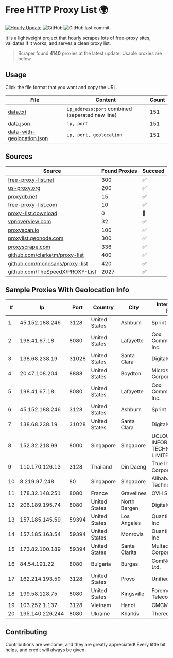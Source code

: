 
# Free HTTP Proxy List 🌍

[![Hourly Update](https://github.com/mertguvencli/http-proxy-list/actions/workflows/main.yml/badge.svg?branch=main)](https://github.com/mertguvencli/http-proxy-list/actions/workflows/main.yml)
![GitHub](https://img.shields.io/github/license/mertguvencli/http-proxy-list)
![GitHub last commit](https://img.shields.io/github/last-commit/mertguvencli/http-proxy-list)

It is a lightweight project that hourly scrapes lots of free-proxy sites, validates if it works, and serves a clean proxy list.


> Scraper found **4140** proxies at the latest update. Usable proxies are below.

## Usage

Click the file format that you want and copy the URL.


|File|Content|Count|
|----|-------|-----|
|[data.txt](https://raw.githubusercontent.com/mertguvencli/http-proxy-list/main/proxy-list/data.txt)|`ip_address:port` combined (seperated new line)|151|
|[data.json](https://raw.githubusercontent.com/mertguvencli/http-proxy-list/main/proxy-list/data.json)|`ip, port`|151|
|[data-with-geolocation.json](https://raw.githubusercontent.com/mertguvencli/http-proxy-list/main/proxy-list/data-with-geolocation.json)|`ip, port, geolocation`|151|

## Sources

|Source|Found Proxies|Succeed|
|------|-------------|-------|
|[free-proxy-list.net](https://free-proxy-list.net)|300|✅|
|[us-proxy.org](https://www.us-proxy.org)|200|✅|
|[proxydb.net](http://proxydb.net)|15|✅|
|[free-proxy-list.com](https://free-proxy-list.com/?page=&port=&type%5B%5D=http&type%5B%5D=https&up_time=0&search=Search)|10|✅|
|[proxy-list.download](https://www.proxy-list.download/HTTP)|0|🚫|
|[vpnoverview.com](https://vpnoverview.com/privacy/anonymous-browsing/free-proxy-servers)|32|✅|
|[proxyscan.io](https://www.proxyscan.io)|100|✅|
|[proxylist.geonode.com](https://proxylist.geonode.com/api/proxy-list?limit=300&page=1&sort_by=lastChecked&sort_type=desc&protocols=http,https)|300|✅|
|[proxyscrape.com](https://api.proxyscrape.com/v2/?request=displayproxies&protocol=http&timeout=10000&country=all&ssl=all&anonymity=all)|336|✅|
|[github.com/clarketm/proxy-list](https://raw.githubusercontent.com/clarketm/proxy-list/master/proxy-list-raw.txt)|400|✅|
|[github.com/monosans/proxy-list](https://raw.githubusercontent.com/monosans/proxy-list/main/proxies/http.txt)|420|✅|
|[github.com/TheSpeedX/PROXY-List](https://raw.githubusercontent.com/TheSpeedX/PROXY-List/master/http.txt)|2027|✅|


## Sample Proxies With Geolocation Info

|#|Ip|Port|Country|City|Internet Service Provider|
|-|--|----|-------|----|-------------------------|
|1|45.152.188.246|3128|United States|Ashburn|Sprint|
|2|198.41.67.18|8080|United States|Lafayette|Cox Communications Inc.|
|3|138.68.238.19|31028|United States|Santa Clara|DigitalOcean, LLC|
|4|20.47.108.204|8888|United States|Boydton|Microsoft Corporation|
|5|198.41.67.18|8080|United States|Lafayette|Cox Communications Inc.|
|6|45.152.188.246|3128|United States|Ashburn|Sprint|
|7|138.68.238.19|31028|United States|Santa Clara|DigitalOcean, LLC|
|8|152.32.218.99|8000|Singapore|Singapore|UCLOUD INFORMATION TECHNOLOGY (HK) LIMITED|
|9|110.170.126.13|3128|Thailand|Din Daeng|True Internet Corporation CO. Ltd.|
|10|8.219.97.248|80|Singapore|Singapore|Alibaba (US) Technology Co., Ltd.|
|11|178.32.148.251|8080|France|Gravelines|OVH SAS|
|12|206.189.195.74|8080|United States|North Bergen|DigitalOcean, LLC|
|13|157.185.145.59|59394|United States|Los Angeles|Quantil Networks Inc|
|14|157.185.163.54|59394|United States|Monrovia|Quantil Networks Inc|
|15|173.82.100.189|59394|United States|Santa Clarita|Multacom Corporation|
|16|84.54.191.22|8080|Bulgaria|Burgas|ComNet Bulgaria Ltd.|
|17|162.214.193.59|3128|United States|Provo|Unified Layer|
|18|199.58.128.75|8080|United States|Kingsville|Foremost Telecommunications|
|19|103.252.1.137|3128|Vietnam|Hanoi|CMCMIENBAC|
|20|195.140.226.244|8080|Ukraine|Kharkiv|Therecom Ltd|



## Contributing

Contributions are welcome, and they are greatly appreciated! Every
little bit helps, and credit will always be given.

